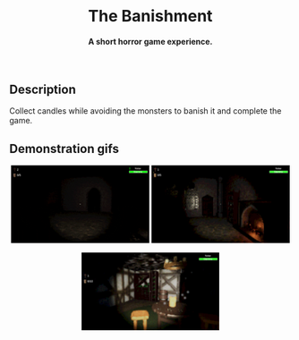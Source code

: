 <br /> 
<h1 align="center">The Banishment</h1> 
<h4 align="center">A short horror game experience.</h4> 
<br /> 
 
## Description 
Collect candles while avoiding the monsters to banish it and complete the game. 
 
 
## Demonstration gifs 
<p align="center"> 
  <img src="./images/gif1.gif" alt="Forward and back" width="49%" > 
  <img src="./images/image1.jpg" alt="Sideways" width="49%" > 
<p/> 
 
<p align="center"> 
  <img src="./images/image2.jpg" alt="Turning" width="49%" > 
<p/> 

